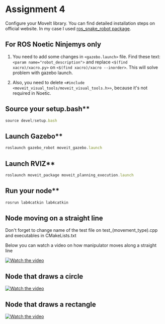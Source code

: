 # Assignment 4 
Configure your MoveIt library. You can find detailed installation steps on official website. In my case I used [ros_snake_robot package](https://github.com/fenixkz/ros_snake_robot).   

## For ROS Noetic Ninjemys only
1. You need to add some changes in `<gazebo.launch>` file. Find these text: `<param name="robot_description">` and replace `<$(find xacro)/xacro.py>` on `<$(find xacro)/xacro --inorder>`. This will solve problem with gazebo launch. 

1. Also, you need to delete `<#include <moveit_visual_tools/moveit_visual_tools.h>>`, because it's not required in Noetic.

## Source your setup.bash**
```javascript
source devel/setup.bash
```

## Launch Gazebo**
 ```javascript
roslaunch gazebo_robot moveit_gazebo.launch
```

## Launch RVIZ**
 ```javascript
roslaunch moveit_package moveit_planning_execution.launch
```

## Run your node**
 ```javascript
rosrun lab4catkin lab4catkin
```
## Node moving on a straight line
Don't forget to change name of the test file on test_(movement_type).cpp and executables in CMakeLists.txt

Below you can watch a video on how manipulator moves along a straight line

[![Watch the video](http://i3.ytimg.com/vi/6v5-ZtErJSk/hqdefault.jpg)](https://www.youtube.com/watch?v=6v5-ZtErJSk&feature=youtu.be)

## Node that draws a circle

[![Watch the video](http://i3.ytimg.com/vi/QPuplEMZ1ew/hqdefault.jpg)](https://www.youtube.com/watch?v=QPuplEMZ1ew)

## Node that draws a rectangle

[![Watch the video](http://i3.ytimg.com/vi/Yplz1VXiJ0M/hqdefault.jpg)](https://www.youtube.com/watch?v=Yplz1VXiJ0M)


